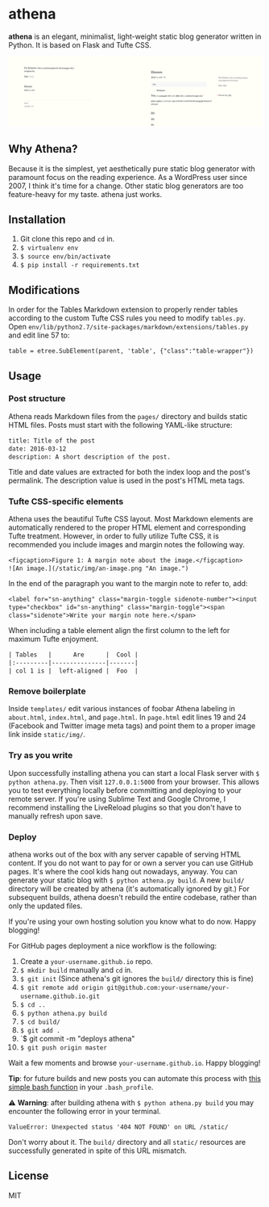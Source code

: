 # athena

**athena** is an elegant, minimalist, light-weight static blog generator written in Python. It is based on Flask and Tufte CSS.

![Athena screenshot](/static/athena.png)

## Why Athena?

Because it is the simplest, yet aesthetically pure static blog generator with paramount focus on the reading experience. As a WordPress user since 2007, I think it's time for a change. Other static blog generators are too feature-heavy for my taste. athena just works.

## Installation

1. Git clone this repo and `cd` in.
1. `$ virtualenv env`
1. `$ source env/bin/activate`
1. `$ pip install -r requirements.txt`

## Modifications

In order for the Tables Markdown extension to properly render tables according to the custom Tufte CSS rules you need to modify `tables.py`. Open `env/lib/python2.7/site-packages/markdown/extensions/tables.py` and edit line 57 to:

    table = etree.SubElement(parent, 'table', {"class":"table-wrapper"})

## Usage

### Post structure

Athena reads Markdown files from the `pages/` directory and builds static HTML files. Posts must start with the following YAML-like structure:

    title: Title of the post
    date: 2016-03-12
    description: A short description of the post.

Title and date values are extracted for both the index loop and the post's permalink. The description value is used in the post's HTML meta tags.

### Tufte CSS-specific elements

Athena uses the beautiful Tufte CSS layout. Most Markdown elements are automatically rendered to the proper HTML element and corresponding Tufte treatment. However, in order to fully utilize Tufte CSS, it is recommended you include images and margin notes the following way.

    <figcaption>Figure 1: A margin note about the image.</figcaption>
    ![An image.](/static/img/an-image.png "An image.")

In the end of the paragraph you want to the margin note to refer to, add:

    <label for="sn-anything" class="margin-toggle sidenote-number"><input type="checkbox" id="sn-anything" class="margin-toggle"><span class="sidenote">Write your margin note here.</span>

When including a table element align the first column to the left for maximum Tufte enjoyment.

    | Tables   |      Are      |  Cool |
    |:---------|---------------|-------|
    | col 1 is |  left-aligned |  Foo  |

### Remove boilerplate

Inside `templates/` edit various instances of foobar Athena labeling in `about.html`, `index.html`, and `page.html`. In `page.html` edit lines 19 and 24 (Facebook and Twitter image meta tags) and point them to a proper image link inside `static/img/`. 

### Try as you write

Upon successfully installing athena you can start a local Flask server with `$ python athena.py`. Then visit `127.0.0.1:5000` from your browser. This allows you to test everything locally before committing and deploying to your remote server. If you're using Sublime Text and Google Chrome, I recommend installing the LiveReload plugins so that you don't have to manually refresh upon save.

### Deploy

athena works out of the box with any server capable of serving HTML content. If you do not want to pay for or own a server you can use GitHub pages. It's where the cool kids hang out nowadays, anyway. You can generate your static blog with `$ python athena.py build`. A new `build/` directory will be created by athena (it's automatically ignored by git.) For subsequent builds, athena doesn't rebuild the entire codebase, rather than only the updated files.

If you're using your own hosting solution you know what to do now. Happy blogging!

For GitHub pages deployment a nice workflow is the following:

1. Create a `your-username.github.io` repo.
1. `$ mkdir build` manually and `cd` in.
1. `$ git init` (Since athena's git ignores the `build/` directory this is fine)
1. `$ git remote add origin git@github.com:your-username/your-username.github.io.git`
1. `$ cd ..`
1. `$ python athena.py build`
1. `$ cd build/`
1. `$ git add .`
1. `$ git commit -m "deploys athena"
1. `$ git push origin master`

Wait a few moments and browse `your-username.github.io`. Happy blogging!

**Tip**: for future builds and new posts you can automate this process with [this simple bash function][bash] in your `.bash_profile`.

⚠️ **Warning**: after building athena with `$ python athena.py build` you may encounter the following error in your terminal.

    ValueError: Unexpected status '404 NOT FOUND' on URL /static/

Don't worry about it. The `build/` directory and all `static/` resources are successfully generated in spite of this URL mismatch.

[bash]: https://gist.github.com/apas/dd4632a5ce372e75adec

## License

MIT
